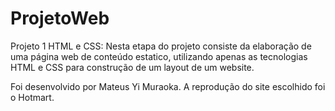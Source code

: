 # ProjetoWeb

Projeto 1
HTML e CSS: Nesta etapa do projeto consiste da elaboração de uma página web de conteúdo estatico, utilizando apenas as tecnologias HTML e CSS para construção de um layout de um website.

Foi desenvolvido por Mateus Yi Muraoka. A reprodução do site escolhido foi o Hotmart.
